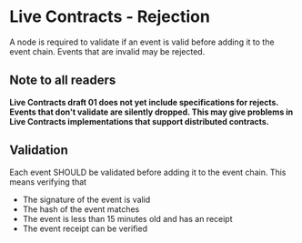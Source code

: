 # Live Contracts - Rejection

A node is required to validate if an event is valid before adding it to the event chain. Events that are invalid may
be rejected.

## Note to all readers

**Live Contracts draft 01 does not yet include specifications for rejects. Events that don't validate are silently
dropped. This may give problems in Live Contracts implementations that support distributed contracts.**

## Validation

Each event SHOULD be validated before adding it to the event chain. This means verifying that

* The signature of the event is valid
* The hash of the event matches
* The event is less than 15 minutes old and has an receipt
* The event receipt can be verified
